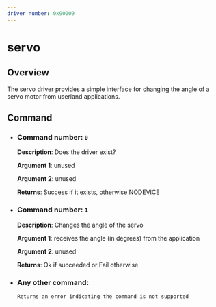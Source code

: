 ```yaml
---
driver number: 0x90009
---
```


# servo

## Overview

The servo driver provides a simple interface for changing the angle of a servo motor from userland applications.

## Command

  * ### Command number: `0`

    **Description**: Does the driver exist?

    **Argument 1**: unused

    **Argument 2**: unused

    **Returns**: Success if it exists, otherwise NODEVICE

  * ### Command number: `1`

    **Description**: Changes the angle of the servo

    **Argument 1**: receives the angle (in degrees) from the application

    **Argument 2**: unused

    **Returns**: Ok if succeeded or Fail otherwise
    
  * ### Any other command:
        Returns an error indicating the command is not supported
